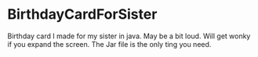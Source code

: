 # BirthdayCardForSister
Birthday card I made for my sister in java.
May be a bit loud.
Will get wonky if you expand the screen.
The Jar file is the only ting you need.
